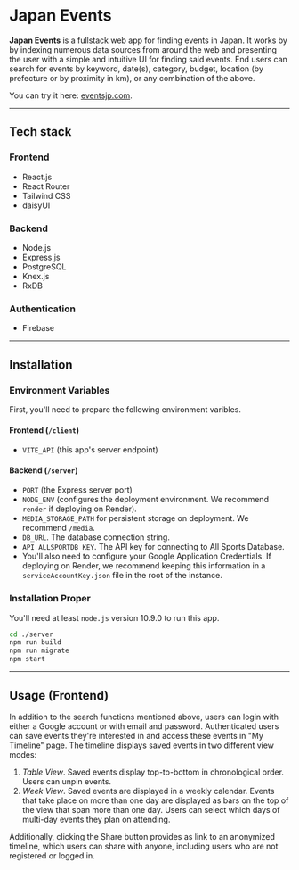 # Japan Events

**Japan Events** is a fullstack web app for finding events in Japan. It works by by indexing
numerous data sources from around the web and presenting the user with a simple and
intuitive UI for finding said events. End users can search for events by keyword, date(s),
category, budget, location (by prefecture or by proximity in km), or any combination of the
above.

You can try it here: [eventsjp.com](https://eventsjp.com "Japan Events").

---

## Tech stack

### Frontend

- React.js
- React Router
- Tailwind CSS
- daisyUI

### Backend

- Node.js
- Express.js
- PostgreSQL
- Knex.js
- RxDB

### Authentication

- Firebase

---

## Installation

### Environment Variables

First, you'll need to prepare the following environment varibles.

#### Frontend (`/client`)

- `VITE_API` (this app's server endpoint)

#### Backend (`/server`)

- `PORT` (the Express server port)
- `NODE_ENV` (configures the deployment environment. We recommend `render` if deploying on Render).
- `MEDIA_STORAGE_PATH` for persistent storage on deployment. We recommend `/media`.
- `DB_URL`. The database connection string.
- `API_ALLSPORTDB_KEY`. The API key for connecting to All Sports Database.
- You'll also need to configure your Google Application Credentials. If deploying on Render,
  we recommend keeping this information in a `serviceAccountKey.json` file in the root of the instance.

### Installation Proper

You'll need at least `node.js` version 10.9.0 to run this app.

```bash
cd ./server
npm run build
npm run migrate
npm start
```

---

## Usage (Frontend)

In addition to the search functions mentioned above, users can login with either a Google
account or with email and password. Authenticated users can save events they're interested
in and access these events in "My Timeline" page. The timeline displays saved events in two
different view modes:

1. _Table View_. Saved events display top-to-bottom in chronological order. Users can
   unpin events.
2. _Week View_. Saved events are displayed in a weekly calendar. Events that take place on
   more than one day are displayed as bars on the top of the view that span more than one day.
   Users can select which days of multi-day events they plan on attending.

Additionally, clicking the Share button provides as link to an anonymized timeline, which
users can share with anyone, including users who are not registered or logged in.
